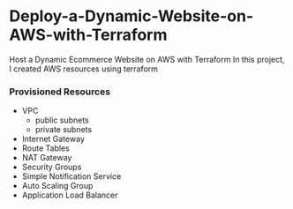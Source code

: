 # Deploy-a-Dynamic-Website-on-AWS-with-Terraform

Host a Dynamic Ecommerce Website on AWS with Terraform
In this project, I created AWS resources using terraform

### Provisioned Resources

- VPC
  - public subnets
  - private subnets
- Internet Gateway
- Route Tables
- NAT Gateway
- Security Groups
- Simple Notification Service
- Auto Scaling Group
- Application Load Balancer
